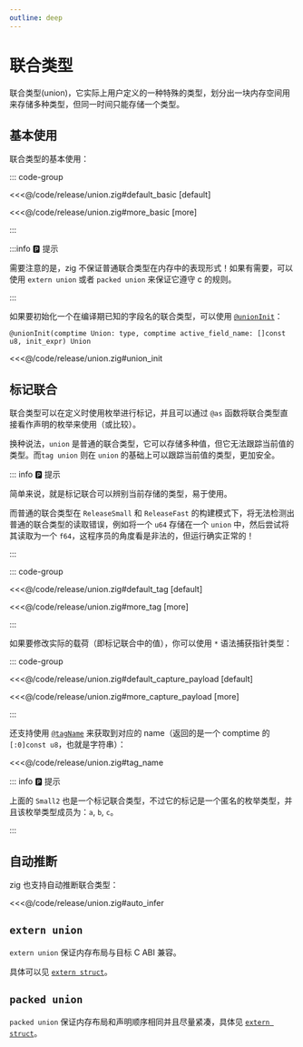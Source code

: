 ```yaml
---
outline: deep
---
```


# 联合类型

联合类型(union)，它实际上用户定义的一种特殊的类型，划分出一块内存空间用来存储多种类型，但同一时间只能存储一个类型。

## 基本使用

联合类型的基本使用：

::: code-group

<<<@/code/release/union.zig#default_basic [default]

<<<@/code/release/union.zig#more_basic [more]

:::

:::info 🅿️ 提示

需要注意的是，zig 不保证普通联合类型在内存中的表现形式！如果有需要，可以使用 `extern union` 或者 `packed union` 来保证它遵守 c 的规则。

:::

如果要初始化一个在编译期已知的字段名的联合类型，可以使用 [`@unionInit`](https://ziglang.org/documentation/master/#unionInit)：

```zig
@unionInit(comptime Union: type, comptime active_field_name: []const u8, init_expr) Union
```

<<<@/code/release/union.zig#union_init

## 标记联合

联合类型可以在定义时使用枚举进行标记，并且可以通过 `@as` 函数将联合类型直接看作声明的枚举来使用（或比较）。

换种说法，`union` 是普通的联合类型，它可以存储多种值，但它无法跟踪当前值的类型。而`tag union` 则在 `union` 的基础上可以跟踪当前值的类型，更加安全。

::: info 🅿️ 提示

简单来说，就是标记联合可以辨别当前存储的类型，易于使用。

而普通的联合类型在 `ReleaseSmall` 和 `ReleaseFast` 的构建模式下，将无法检测出普通的联合类型的读取错误，例如将一个 `u64` 存储在一个 `union` 中，然后尝试将其读取为一个 `f64`，这程序员的角度看是非法的，但运行确实正常的！

:::

::: code-group

<<<@/code/release/union.zig#default_tag [default]

<<<@/code/release/union.zig#more_tag [more]

:::

如果要修改实际的载荷（即标记联合中的值），你可以使用 `*` 语法捕获指针类型：

::: code-group

<<<@/code/release/union.zig#default_capture_payload [default]

<<<@/code/release/union.zig#more_capture_payload [more]

:::

还支持使用 [`@tagName`](https://ziglang.org/documentation/master/#tagName) 来获取到对应的 name（返回的是一个 comptime 的 `[:0]const u8`，也就是字符串）：

<<<@/code/release/union.zig#tag_name

::: info 🅿️ 提示

上面的 `Small2` 也是一个标记联合类型，不过它的标记是一个匿名的枚举类型，并且该枚举类型成员为：`a`, `b`, `c`。

:::

## 自动推断

zig 也支持自动推断联合类型：

<<<@/code/release/union.zig#auto_infer

## `extern union`

`extern union` 保证内存布局与目标 C ABI 兼容。

具体可以见 [`extern struct`](advanced_type/struct.md#extern)。

## `packed union`

`packed union` 保证内存布局和声明顺序相同并且尽量紧凑，具体见 [`extern struct`](advanced_type/struct.md#packed)。
